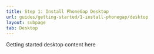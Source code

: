```yaml
---
title: Step 1: Install PhoneGap Desktop
url: guides/getting-started/1-install-phonegap/desktop
layout: subpage
tab: Desktop
---
```


Getting started desktop content here
